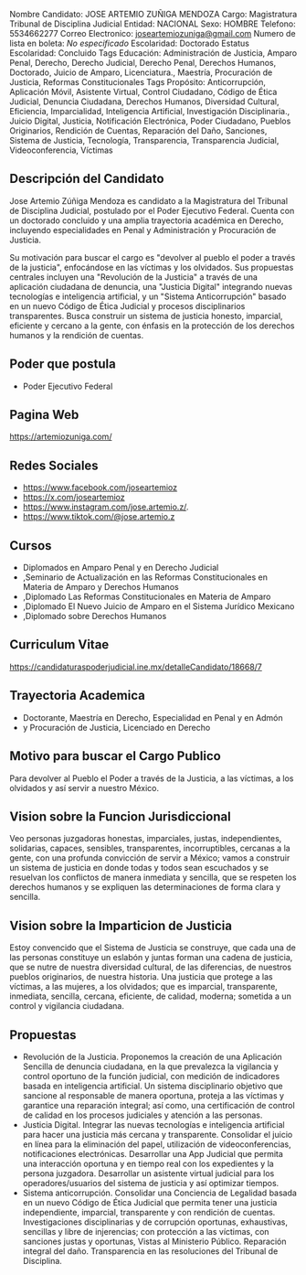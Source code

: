 Nombre Candidato: JOSE ARTEMIO ZUÑIGA MENDOZA
Cargo: Magistratura Tribunal de Disciplina Judicial
Entidad: NACIONAL
Sexo: HOMBRE
Telefono: 5534662277
Correo Electronico: joseartemiozuniga@gmail.com
Numero de lista en boleta: *No especificado*
Escolaridad: Doctorado
Estatus Escolaridad: Concluido
Tags Educación: Administración de Justicia, Amparo Penal, Derecho, Derecho Judicial, Derecho Penal, Derechos Humanos, Doctorado, Juicio de Amparo, Licenciatura., Maestría, Procuración de Justicia, Reformas Constitucionales
Tags Propósito: Anticorrupción, Aplicación Móvil, Asistente Virtual, Control Ciudadano, Código de Ética Judicial, Denuncia Ciudadana, Derechos Humanos, Diversidad Cultural, Eficiencia, Imparcialidad, Inteligencia Artificial, Investigación Disciplinaria., Juicio Digital, Justicia, Notificación Electrónica, Poder Ciudadano, Pueblos Originarios, Rendición de Cuentas, Reparación del Daño, Sanciones, Sistema de Justicia, Tecnología, Transparencia, Transparencia Judicial, Videoconferencia, Víctimas


## Descripción del Candidato 

Jose Artemio Zúñiga Mendoza es candidato a la Magistratura del Tribunal de Disciplina Judicial, postulado por el Poder Ejecutivo Federal. Cuenta con un doctorado concluido y una amplia trayectoria académica en Derecho, incluyendo especialidades en Penal y Administración y Procuración de Justicia.

Su motivación para buscar el cargo es "devolver al pueblo el poder a través de la justicia", enfocándose en las víctimas y los olvidados. Sus propuestas centrales incluyen una "Revolución de la Justicia" a través de una aplicación ciudadana de denuncia, una "Justicia Digital" integrando nuevas tecnologías e inteligencia artificial, y un "Sistema Anticorrupción" basado en un nuevo Código de Ética Judicial y procesos disciplinarios transparentes. Busca construir un sistema de justicia honesto, imparcial, eficiente y cercano a la gente, con énfasis en la protección de los derechos humanos y la rendición de cuentas.


## Poder que postula

- Poder Ejecutivo Federal


## Pagina Web

https://artemiozuniga.com/


## Redes Sociales

- https://www.facebook.com/joseartemioz
- https://x.com/joseartemioz
- https://www.instagram.com/jose.artemio.z/.
- https://www.tiktok.com/@jose.artemio.z


## Cursos

- Diplomados en Amparo Penal y en Derecho Judicial
- ,Seminario de Actualización en las Reformas Constitucionales en Materia de Amparo y Derechos Humanos
- ,Diplomado Las Reformas Constitucionales en Materia de Amparo
- ,Diplomado El Nuevo Juicio de Amparo en el Sistema Jurídico Mexicano
- ,Diplomado sobre Derechos Humanos


## Curriculum Vitae

https://candidaturaspoderjudicial.ine.mx/detalleCandidato/18668/7


## Trayectoria Academica

- Doctorante, Maestría en Derecho, Especialidad en Penal y en Admón
- y Procuración de Justicia, Licenciado en Derecho


## Motivo para buscar el Cargo Publico

Para devolver al Pueblo el Poder a través de la Justicia, a las víctimas, a los olvidados y así servir a nuestro México.


## Vision sobre la Funcion Jurisdiccional

Veo personas juzgadoras honestas, imparciales, justas, independientes, solidarias, capaces, sensibles, transparentes, incorruptibles, cercanas a la gente, con una profunda convicción de servir a México; vamos a construir un sistema de justicia en donde todas y todos sean escuchados y se resuelvan los conflictos de manera inmediata y sencilla, que se respeten los derechos humanos y se expliquen las determinaciones de forma clara y sencilla.


## Vision sobre la Imparticion de Justicia

Estoy convencido que el Sistema de Justicia se construye, que cada una de las personas constituye un eslabón y juntas forman una cadena de justicia, que se nutre de nuestra diversidad cultural, de las diferencias, de nuestros pueblos originarios, de nuestra historia. Una justicia que protege a las víctimas, a las mujeres, a los olvidados; que es imparcial, transparente, inmediata, sencilla, cercana, eficiente, de calidad, moderna; sometida a un control y vigilancia ciudadana.


## Propuestas

- Revolución de la Justicia. Proponemos la creación de una Aplicación Sencilla de denuncia ciudadana, en la que prevalezca la vigilancia y control oportuno de la función judicial, con medición de indicadores basada en inteligencia artificial. Un sistema disciplinario objetivo que sancione al responsable de manera oportuna, proteja a las víctimas y garantice una reparación integral; así como, una certificación de control de calidad en los procesos judiciales y atención a las personas.
- Justicia Digital. Integrar las nuevas tecnologías e inteligencia artificial para hacer una justicia más cercana y transparente. Consolidar el juicio en línea para la eliminación del papel, utilización de videoconferencias, notificaciones electrónicas. Desarrollar una App Judicial que permita una interacción oportuna y en tiempo real con los expedientes y la persona juzgadora. Desarrollar un asistente virtual judicial para los operadores/usuarios del sistema de justicia y así optimizar tiempos.
- Sistema anticorrupción. Consolidar una Conciencia de Legalidad basada en un nuevo Código de Ética Judicial que permita tener una justicia independiente, imparcial, transparente y con rendición de cuentas. Investigaciones disciplinarias y de corrupción oportunas, exhaustivas, sencillas y libre de injerencias; con protección a las víctimas, con sanciones justas y oportunas, Vistas al Ministerio Público. Reparación integral del daño. Transparencia en las resoluciones del Tribunal de Disciplina.

